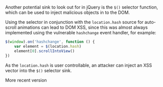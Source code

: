 Another potential sink to look out for in jQuery is the `$()` selector function, which can be used to inject malicious objects in to the DOM.

Using the selector in conjunction with the `location.hash` source for auto-scroll animations can lead to DOM XSS, since this was almost always implemented using the vulnerable `hashchange` event handler, for example:
```js
$(window).on('hashchange', function () {
	var element = $(location.hash)
	element[0].scrollIntoView()
})
```
As the `location.hash` is user controllable, an attacker can inject an XSS vector into the `$()` selector sink.

More recent version
